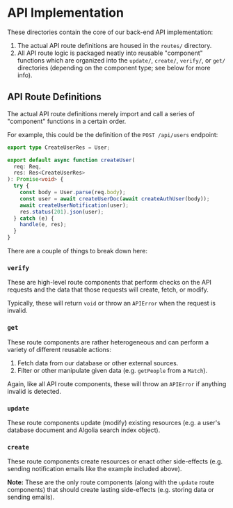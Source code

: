 # API Implementation

These directories contain the core of our back-end API implementation:

1. The actual API route definitions are housed in the `routes/` directory.
2. All API route logic is packaged neatly into reusable "component" functions
   which are organized into the `update/`, `create/`, `verify/`, or `get/`
   directories (depending on the component type; see below for more info).

## API Route Definitions

The actual API route definitions merely import and call a series of "component"
functions in a certain order.

For example, this could be the definition of the `POST /api/users` endpoint:

```typescript
export type CreateUserRes = User;

export default async function createUser(
  req: Req,
  res: Res<CreateUserRes>
): Promise<void> {
  try {
    const body = User.parse(req.body);
    const user = await createUserDoc(await createAuthUser(body));
    await createUserNotification(user);
    res.status(201).json(user);
  } catch (e) {
    handle(e, res);
  }
}
```

There are a couple of things to break down here:

### `verify`

These are high-level route components that perform checks on the API requests
and the data that those requests will create, fetch, or modify.

Typically, these will return `void` or throw an `APIError` when the request is
invalid.

### `get`

These route components are rather heterogeneous and can perform a variety of
different reusable actions:

1. Fetch data from our database or other external sources.
2. Filter or other manipulate given data (e.g. `getPeople` from a `Match`).

Again, like all API route components, these will throw an `APIError` if anything
invalid is detected.

### `update`

These route components update (modify) existing resources (e.g. a user's
database document and Algolia search index object).

### `create`

These route components create resources or enact other side-effects (e.g.
sending notification emails like the example included above).

**Note:** These are the only route components (along with the `update` route
components) that should create lasting side-effects (e.g. storing data or
sending emails).
